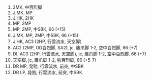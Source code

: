 1. 2MK, 中百烈脚
2. J.MK, MP
3. J.HK, 2HK
4. MP, 2MP
5. MP, 2MP, 中SBK, 66 (+15)
6. J.MK, MP, 2MP, 中SBK, 66 (+15)
7. J.HK, AC3 (2HP, 行雲流水, 天空脚)
8. AC2 (2MP, OD百烈脚, SA2), jc, 鷹爪脚 1-2, 空中百烈脚, 66 (+7)
9. DI, AC3 (2HP, 行雲流水, 天空脚), jc, 鷹爪脚 1-2, 空中百烈脚, 66 (+7)
10. 天空脚, jc, 鷹爪脚 1-2, 強百烈脚, 66 (+5-7)
11. DR MP, 発勁, 行雲流水, 前突, 中SBK
12. DR LP, 発勁, 行雲流水, 前突, 中SBK
